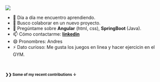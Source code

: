 <!--### Hola 👋 <br>-->

<img src="https://media.licdn.com/dms/image/C4E16AQFBC02nrBfeYQ/profile-displaybackgroundimage-shrink_350_1400/0/1668547711777?e=1677110400&v=beta&t=WIaA6njC61MQa8AHSQL6QGN-1CwSjwR6UHi1CqsOh5o">

- 🌱 Día a día me encuentro aprendiendo.
- 👯 Busco colaborar en un nuevo proyecto.
- 💬 Pregúntame sobre <strong>Angular</strong> (html, css), <strong>SpringBoot </strong>(Java).
- 📫 Cómo contactarme: <strong>[linkedin](https://www.linkedin.com/in/jos%C3%A9andressaavedraromero/)</strong>
- 😄 Pronombres: Andres
- ⚡ Dato curioso: Me gusta los juegos en linea y hacer ejercicin en el GYM.

<br><br>
<small><strong>❯❯ Some of my recent contributions ↓</small></strong>




<!--
**Jasr24/Jasr24** is a ✨ _special_ ✨ repository because its `README.md` (this file) appears on your GitHub profile.
Here are some ideas to get you started:
- 🔭 I’m currently working on ...
- 🌱 I’m currently learning ...
- 👯 I’m looking to collaborate on ...
- 🤔 I’m looking for help with ...
- 💬 Ask me about ...
- 📫 How to reach me: ...
- 😄 Pronouns: ...
- ⚡ Fun fact: ...

- 🔭 Actualmente estoy en busca de oportunidad laboral.
- 🌱 Día a día me encuentro aprendiendo.
- 👯 Busco colaborar en un nuevo proyecto.
- 💬 Pregúntame sobre Angular, html, css, SpringBoot, Java.
- 📫 Cómo contactarme: [linkedin](https://www.linkedin.com/in/jos%C3%A9andressaavedraromero/)
- 😄 Pronombres: Andres
- ⚡ Dato curioso: Me gusta los juegos en linea y hacer ejercicin en el GYM.

-->
